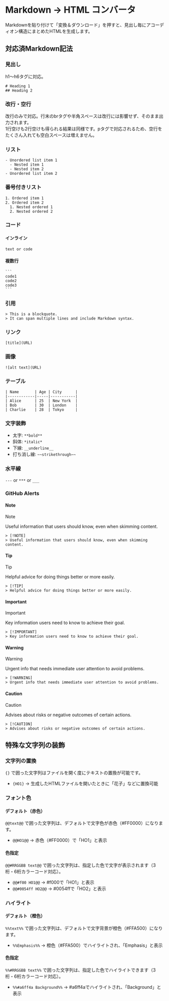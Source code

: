 # Markdown → HTML コンバータ
Markdownを貼り付けて「変換＆ダウンロード」を押すと、見出し毎にアコーディオン構造にまとめたHTMLを生成します。

## 対応済Markdown記法
### 見出し
h1〜h6タグに対応。
```
# Heading 1
## Heading 2
```

### 改行・空行
改行のみで対応。行末のbrタグや半角スペースは改行には影響せず、そのまま出力されます。  
1行空けも2行空けも得られる結果は同様です。pタグで対応されるため、空行をたくさん入れても空白スペースは増えません。

### リスト
```
- Unordered list item 1
  - Nested item 1
  - Nested item 2
- Unordered list item 2
```

### 番号付きリスト
```
1. Ordered item 1
2. Ordered item 2
  1. Nested ordered 1
  2. Nested ordered 2
```

### コード
#### インライン
`text or code`
#### 複数行
````
```
code1
code2
code3
```
````

### 引用
```
> This is a blockquote.
> It can span multiple lines and include Markdown syntax.
```

### リンク
```
[title](URL)
```


### 画像
```
![alt text](URL)
```


### テーブル
```
| Name       | Age | City      |
|------------|-----|-----------|
| Alice      | 25  | New York  |
| Bob        | 30  | London    |
| Charlie    | 28  | Tokyo     |
```

### 文字装飾
- 太字: `**bold**`
- 斜体: `*italic*`
- 下線: `__underline__`
- 打ち消し線: `~~strikethrough~~`

### 水平線
`---` or `***` or `___`


### GitHub Alerts
#### Note
> [!NOTE]
> Useful information that users should know, even when skimming content.

```
> [!NOTE]
> Useful information that users should know, even when skimming content.
```

#### Tip

> [!TIP]
> Helpful advice for doing things better or more easily.

```
> [!TIP]
> Helpful advice for doing things better or more easily.
```

#### Important
> [!IMPORTANT]
> Key information users need to know to achieve their goal.

```
> [!IMPORTANT]
> Key information users need to know to achieve their goal.
```

#### Warning
> [!WARNING]
> Urgent info that needs immediate user attention to avoid problems.

```
> [!WARNING]
> Urgent info that needs immediate user attention to avoid problems.
```

#### Caution
> [!CAUTION]
> Advises about risks or negative outcomes of certain actions.

```
> [!CAUTION]
> Advises about risks or negative outcomes of certain actions.
```

## 特殊な文字列の装飾
### 文字列の置換
`{}` で囲った文字列はファイルを開く度にテキストの置換が可能です。  
- `{HO1}` → 生成したHTMLファイルを開いたときに「花子」などに置換可能

### フォント色
#### デフォルト（赤色）
`@@text@@` で囲った文字列は、デフォルトで文字色が赤色（#FF0000）になります。  
- `@@HO1@@` → 赤色（#FF0000）で「HO1」と表示

#### 色指定
`@@#RRGGBB text@@` で囲った文字列は、指定した色で文字が表示されます（3桁・6桁カラーコード対応）。  
- `@@#f00 HO1@@` → #f000で「HO1」と表示  
- `@@#0054ff HO2@@` → #0054ffで「HO2」と表示

### ハイライト
#### デフォルト（橙色）
`%%text%%` で囲った文字列は、デフォルトで文字背景が橙色（#FFA500）になります。  
- `%%Emphasis%%` → 橙色（#FFA500）でハイライトされ、「Emphasis」と表示

#### 色指定
`%%#RRGGBB text%%` で囲った文字列は、指定した色でハイライトできます（3桁・6桁カラーコード対応）。
- `%%#a6ff4a Background%%` → #a6ff4aでハイライトされ、「Background」と表示
